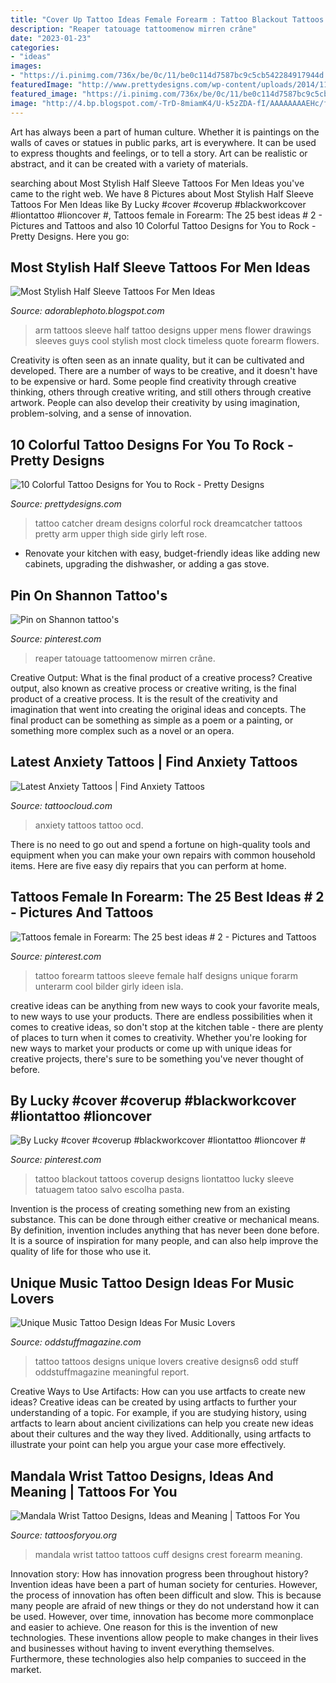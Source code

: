 ```yaml
---
title: "Cover Up Tattoo Ideas Female Forearm : Tattoo Blackout Tattoos Coverup Designs Liontattoo Lucky Sleeve Tatuagem Tatoo Salvo Escolha Pasta"
description: "Reaper tatouage tattoomenow mirren crâne"
date: "2023-01-23"
categories:
- "ideas"
images:
- "https://i.pinimg.com/736x/be/0c/11/be0c114d7587bc9c5cb542284917944d.jpg"
featuredImage: "http://www.prettydesigns.com/wp-content/uploads/2014/11/Dream-Catcher-Tattoo.jpg"
featured_image: "https://i.pinimg.com/736x/be/0c/11/be0c114d7587bc9c5cb542284917944d.jpg"
image: "http://4.bp.blogspot.com/-TrD-8miamK4/U-k5zZDA-fI/AAAAAAAAEHc/fcHiMVPB15A/s1600/half+sleeve+tattoos+for+men+drawings.jpg"
---
```



Art has always been a part of human culture. Whether it is paintings on the walls of caves or statues in public parks, art is everywhere. It can be used to express thoughts and feelings, or to tell a story. Art can be realistic or abstract, and it can be created with a variety of materials.

	

		
searching about Most Stylish Half Sleeve Tattoos For Men Ideas you've came to the right web. We have 8 Pictures about Most Stylish Half Sleeve Tattoos For Men Ideas like By Lucky #cover #coverup #blackworkcover #liontattoo #lioncover #, Tattoos female in Forearm: The 25 best ideas # 2 - Pictures and Tattoos and also 10 Colorful Tattoo Designs for You to Rock - Pretty Designs. Here you go:
		
    
## Most Stylish Half Sleeve Tattoos For Men Ideas

<img loading=lazy src="http://4.bp.blogspot.com/-TrD-8miamK4/U-k5zZDA-fI/AAAAAAAAEHc/fcHiMVPB15A/s1600/half+sleeve+tattoos+for+men+drawings.jpg" onerror="this.onerror=null;this.src='https://tse1.mm.bing.net/th?id=OIP.wacliDdPYHax5aW-2cI6CQHaJ4&amp;pid=15.1';" alt="Most Stylish Half Sleeve Tattoos For Men Ideas">

_Source: adorablephoto.blogspot.com_

>arm tattoos sleeve half tattoo designs upper mens flower drawings sleeves guys cool stylish most clock timeless quote forearm flowers. 

	

Creativity is often seen as an innate quality, but it can be cultivated and developed. There are a number of ways to be creative, and it doesn't have to be expensive or hard. Some people find creativity through creative thinking, others through creative writing, and still others through creative artwork. People can also develop their creativity by using imagination, problem-solving, and a sense of innovation.

    
## 10 Colorful Tattoo Designs For You To Rock - Pretty Designs

<img loading=lazy src="http://www.prettydesigns.com/wp-content/uploads/2014/11/Dream-Catcher-Tattoo.jpg" onerror="this.onerror=null;this.src='https://tse2.mm.bing.net/th?id=OIP.Y4BLYLyNt4yRkQDAieefDgHaJ6&amp;pid=15.1';" alt="10 Colorful Tattoo Designs for You to Rock - Pretty Designs">

_Source: prettydesigns.com_

>tattoo catcher dream designs colorful rock dreamcatcher tattoos pretty arm upper thigh side girly left rose. 

	

- Renovate your kitchen with easy, budget-friendly ideas like adding new cabinets, upgrading the dishwasher, or adding a gas stove.

    
## Pin On Shannon Tattoo&#039;s

<img loading=lazy src="https://i.pinimg.com/736x/be/0c/11/be0c114d7587bc9c5cb542284917944d.jpg" onerror="this.onerror=null;this.src='https://tse1.mm.bing.net/th?id=OIP.p4vy1yC35hCozQW6AYVf-AAAAA&amp;pid=15.1';" alt="Pin on Shannon tattoo&#039;s">

_Source: pinterest.com_

>reaper tatouage tattoomenow mirren crâne. 

	

Creative Output: What is the final product of a creative process?
Creative output, also known as creative process or creative writing, is the final product of a creative process. It is the result of the creativity and imagination that went into creating the original ideas and concepts. The final product can be something as simple as a poem or a painting, or something more complex such as a novel or an opera.

    
## Latest Anxiety Tattoos | Find Anxiety Tattoos

<img loading=lazy src="https://tattoocloud.com/system/images/tatties/000/086/509/web/phone_upload.jpg?1491925018" onerror="this.onerror=null;this.src='https://tse4.mm.bing.net/th?id=OIP.1yT2QPchDDfiDUdmTgHLOQHaJ4&amp;pid=15.1';" alt="Latest Anxiety Tattoos | Find Anxiety Tattoos">

_Source: tattoocloud.com_

>anxiety tattoos tattoo ocd. 

	

There is no need to go out and spend a fortune on high-quality tools and equipment when you can make your own repairs with common household items. Here are five easy diy repairs that you can perform at home.

    
## Tattoos Female In Forearm: The 25 Best Ideas # 2 - Pictures And Tattoos

<img loading=lazy src="https://i.pinimg.com/736x/a3/6e/49/a36e499f12f0a943d579b9e2de4a66f8.jpg" onerror="this.onerror=null;this.src='https://tse2.mm.bing.net/th?id=OIP.Z1We6ogyjC1IXAomEC7VtAHaL0&amp;pid=15.1';" alt="Tattoos female in Forearm: The 25 best ideas # 2 - Pictures and Tattoos">

_Source: pinterest.com_

>tattoo forearm tattoos sleeve female half designs unique forarm unterarm cool bilder girly ideen isla. 

	

creative ideas can be anything from new ways to cook your favorite meals, to new ways to use your products. There are endless possibilities when it comes to creative ideas, so don't stop at the kitchen table - there are plenty of places to turn when it comes to creativity. Whether you're looking for new ways to market your products or come up with unique ideas for creative projects, there's sure to be something you've never thought of before.

    
## By Lucky #cover #coverup #blackworkcover #liontattoo #lioncover #

<img loading=lazy src="https://i.pinimg.com/736x/8f/9d/78/8f9d7878152330ac581b6c7d6410c226.jpg" onerror="this.onerror=null;this.src='https://tse4.mm.bing.net/th?id=OIP.XOtgsXxo0Vusfdv8Vps0BgHaKc&amp;pid=15.1';" alt="By Lucky #cover #coverup #blackworkcover #liontattoo #lioncover #">

_Source: pinterest.com_

>tattoo blackout tattoos coverup designs liontattoo lucky sleeve tatuagem tatoo salvo escolha pasta. 

	

Invention is the process of creating something new from an existing substance. This can be done through either creative or mechanical means. By definition, invention includes anything that has never been done before. It is a source of inspiration for many people, and can also help improve the quality of life for those who use it.

    
## Unique Music Tattoo Design Ideas For Music Lovers

<img loading=lazy src="https://oddstuffmagazine.com/wp-content/uploads/2013/09/Music-Tattoos-8-597x800.jpg" onerror="this.onerror=null;this.src='https://tse1.mm.bing.net/th?id=OIP.DtE__Mti6fHq4xikL-yc7wHaJ7&amp;pid=15.1';" alt="Unique Music Tattoo Design Ideas For Music Lovers">

_Source: oddstuffmagazine.com_

>tattoo tattoos designs unique lovers creative designs6 odd stuff oddstuffmagazine meaningful report. 

	

Creative Ways to Use Artifacts: How can you use artfacts to create new ideas?
Creative ideas can be created by using artfacts to further your understanding of a topic. For example, if you are studying history, using artfacts to learn about ancient civilizations can help you create new ideas about their cultures and the way they lived. Additionally, using artfacts to illustrate your point can help you argue your case more effectively.

    
## Mandala Wrist Tattoo Designs, Ideas And Meaning | Tattoos For You

<img loading=lazy src="https://www.tattoosforyou.org/wp-content/uploads/2017/05/Mandala-Tattoo-Wrist.jpg" onerror="this.onerror=null;this.src='https://tse3.mm.bing.net/th?id=OIP.k0-VY076b1OZOLcZYhvCSwHaJ4&amp;pid=15.1';" alt="Mandala Wrist Tattoo Designs, Ideas and Meaning | Tattoos For You">

_Source: tattoosforyou.org_

>mandala wrist tattoo tattoos cuff designs crest forearm meaning. 

	

Innovation story: How has innovation progress been throughout history?
Invention ideas have been a part of human society for centuries. However, the process of innovation has often been difficult and slow. This is because many people are afraid of new things or they do not understand how it can be used. However, over time, innovation has become more commonplace and easier to achieve. One reason for this is the invention of new technologies. These inventions allow people to make changes in their lives and businesses without having to invent everything themselves. Furthermore, these technologies also help companies to succeed in the market.

